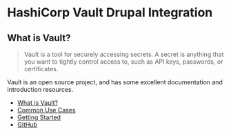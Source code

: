 # HashiCorp Vault Drupal Integration

## What is Vault?

> Vault is a tool for securely accessing secrets. A secret is anything that you want to tightly control access to, such as API keys, passwords, or certificates.

Vault is an open source project, and has some excellent documentation and introduction resources.

* [What is Vault?](https://www.vaultproject.io/intro/index.html)
* [Common Use Cases](https://www.vaultproject.io/intro/use-cases.html)
* [Getting Started](https://www.vaultproject.io/intro/getting-started/install.html)
* [GitHub](https://github.com/hashicorp/vault)
